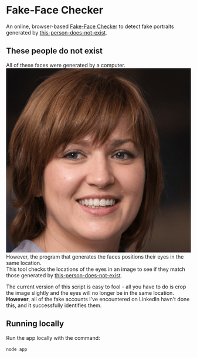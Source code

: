# Fake-Face Checker
An online, browser-based [Fake-Face Checker](https://tomhumphries.github.com/fake-detector) to detect fake portraits generated by [this-person-does-not-exist](https://this-person-does-not-exist.com).

## These people do not exist
All of these faces were generated by a computer.  
![faces](./docs/images/faces.gif)
However, the program that generates the faces positions their eyes in the same location.  
This tool checks the locations of the eyes in an image to see if they match those generated by [this-person-does-not-exist](https://this-person-does-not-exist.com).

The current version of this script is easy to fool - all you have to do is crop the image slightly and the eyes will no longer be in the same location. **However**, all of the fake accounts I've encountered on LinkedIn havn't done this, and it successfully identifies them.

## Running locally
Run the app locally with the command: 
```
node app
```